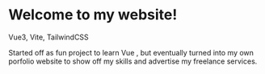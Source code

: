 # Welcome to my website!

Vue3, Vite, TailwindCSS

Started off as fun project to learn Vue , but eventually turned into my own porfolio website to show off my skills and advertise my freelance services.